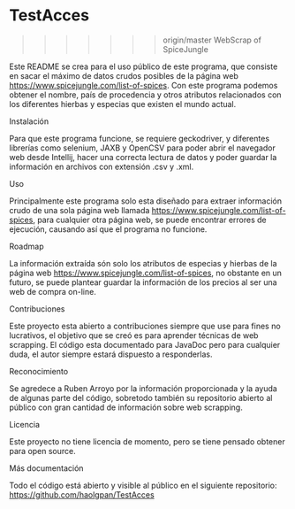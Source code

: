 
# TestAcces
>>>>>>> origin/master
WebScrap of SpiceJungle

Este README se crea para el uso público de este programa, que consiste en sacar el máximo de
datos crudos posibles de la página web https://www.spicejungle.com/list-of-spices.
Con este programa podemos obtener el nombre, país de procedencia y otros atributos relacionados
con los diferentes hierbas y especias que existen el mundo actual.
 
Instalación

Para que este programa funcione, se requiere geckodriver, y diferentes librerías como selenium, JAXB
y OpenCSV para poder abrir el navegador web desde Intellij, hacer una correcta lectura de datos
y poder guardar la información en archivos con extensión .csv y .xml.

Uso

Principalmente este programa solo esta diseñado para extraer información crudo de una sola página web
llamada https://www.spicejungle.com/list-of-spices, para cualquier otra página web, se puede encontrar errores
de ejecución, causando así que el programa no funcione.

Roadmap

La información extraída són solo los atributos de especias y hierbas de la página web 
https://www.spicejungle.com/list-of-spices, no obstante en un futuro, se puede plantear guardar la información
de los precios al ser una web de compra on-line.

Contribuciones

Este proyecto esta abierto a contribuciones siempre que use para fines no lucrativos, el objetivo que se creó
es para aprender técnicas de web scrapping. El código esta documentado para JavaDoc pero para cualquier duda, 
el autor siempre estará dispuesto a responderlas.

Reconocimiento

Se agredece a Ruben Arroyo por la información proporcionada y la ayuda de algunas parte del código, sobretodo
también su repositorio abierto al público con gran cantidad de información sobre web scrapping.

Licencia

Este proyecto no tiene licencia de momento, pero se tiene pensado obtener para open source.

Más documentación

Todo el código está abierto y visible al público en el siguiente repositorio:
https://github.com/haolgpan/TestAcces

